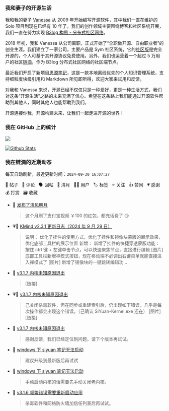 ### 我和妻子的开源生活

我和我的妻子 [Vanessa](https://github.com/Vanessa219) 从 2009 年开始编写开源软件，其中我们一直在维护的 Solo 项目到现在已经有 10 年了。我们的创作领域主要围绕博客和社区系统开展，我们一直在努力实现 [B3log 构思 - 分布式社区网络](https://ld246.com/article/1546941897596)。

2018 年初，我和 Vanessa 从公司离职，正式开始了“全职做开源、自由职业者”的创业生涯。我们建立了一家公司，主要产品是 Sym 社区系统，它的[社区版](https://github.com/88250/symphony)是完全开源的，个人可基于其开源协议免费使用。另外，我们也运营着一个超过 5 万用户的社区[链滴](https://ld246.com)，作为 B3log 分布式社区网络的社区端节点。

最近我们开启了新项目[思源笔记](https://github.com/siyuan-note/siyuan)，这是一款本地离线优先的个人知识管理系统，支持细粒度块级引用和 Markdown 所见即所得，欢迎大家来试用和反馈。

对我和 Vanessa 来说，开源已经不仅仅只是一种爱好，更是一种生活方式，我们对这条“开源生活”之路的未来充满了信心。希望在这条路上我们能通过开源软件帮助到其他人，同时其他人也能帮助到我们。

开源连接你我，开源构建未来，让我们一起走进开源的世界！

### 我在 GitHub 上的统计

<a title="Hits" target="_blank" href="https://github.com/88250/88250"><img src="https://hits.b3log.org/88250/88250.svg"></a>

[![Github Stats](https://github-readme-stats.vercel.app/api?username=88250&theme=tokyonight&show_icons=true)](https://github.com/88250)

<!--events start -->

### 我在链滴的近期动态

每天自动刷新，最近更新时间：`2024-09-30 16:07:27`

📝 帖子 &nbsp; 💬 评论 &nbsp; 🗣 回帖 &nbsp; 🌙 清月 &nbsp; 👨‍💻 用户 &nbsp; 🏷️ 标签 &nbsp; ⭐️ 关注 &nbsp; 👍 赞同 &nbsp; 💗 感谢 &nbsp; 💰 打赏 &nbsp; 🗃 收藏

* 🌙 [发布了清风明月](https://ld246.com/member/88250/breezemoons/1727665613187)

  > 这个月刷了支付宝视频 ￥100 的红包，都充话费了 😏
* 💗📝 [KMind v2.3.1 更新日志（2024 年 9 月 29 日）](https://ld246.com/article/1727602784074)

  > 说明： 优化了挂件的使用方式，优化了挂件和镜像块蒙版的展示效果，优化底部工具栏的展示位置 新增： 新增了挂件的快捷穿透蒙版功能：按住 ctrl 键 + 左键单击节点，可以快速聚焦节点，直接进行编辑 [图片] 底部工具栏新增禅模式按钮，现在移动端不必调出右键菜单就能直接进入禅模式了 [图片] 新增了镜像块的一键跳转编辑功 ..
* 💬 [v3.1.7 内核未知原因退出](https://ld246.com/article/1727572345197/comment/1727598398416#comments)

  > [链接]
* 💗📝 [v3.1.7 内核未知原因退出](https://ld246.com/article/1727572345197)

  > 己关闭杀毒软件，但在同步或重建索引后，仍出现如下错误，几乎是每次操作都会出现这个错误。（己确认 SiYuan-Kernel.exe 还在） [图片] [链接]
* 💬 [v3.1.7 内核未知原因退出](https://ld246.com/article/1727572345197/comment/1727573085509#comments)

  > 感谢反馈，我们已经定位到问题，请下个版本再试试。
* 💬 [windows 下 siyuan 笔记无法启动](https://ld246.com/article/1727514235366/comment/1727528104329#comments)

  > 建议升级到最新版后再试试
* 💬 [windows 下 siyuan 笔记无法启动](https://ld246.com/article/1727514235366/comment/1727514329833#comments)

  > 手动启动内核的话需要先手动关闭老内核。
* 💬 [v3.1.6 频繁错误需要重新启动应用](https://ld246.com/article/1727493831975/comment/1727496791275#comments)

  > 杀毒软件和网络防火墙加信任列表后再试试。


<!--events end -->

